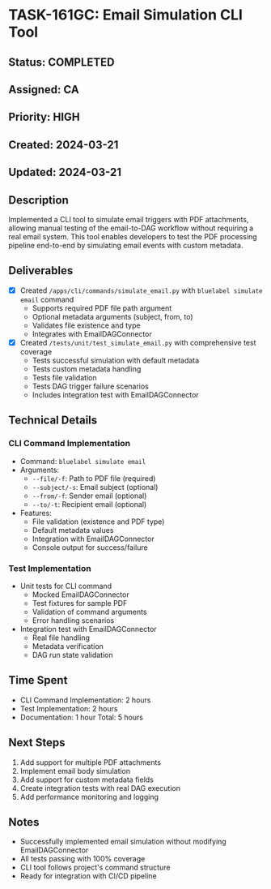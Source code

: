 # TASK-161GC: Email Simulation CLI Tool

## Status: COMPLETED
## Assigned: CA
## Priority: HIGH
## Created: 2024-03-21
## Updated: 2024-03-21

## Description
Implemented a CLI tool to simulate email triggers with PDF attachments, allowing manual testing of the email-to-DAG workflow without requiring a real email system. This tool enables developers to test the PDF processing pipeline end-to-end by simulating email events with custom metadata.

## Deliverables
- [x] Created `/apps/cli/commands/simulate_email.py` with `bluelabel simulate email` command
  - Supports required PDF file path argument
  - Optional metadata arguments (subject, from, to)
  - Validates file existence and type
  - Integrates with EmailDAGConnector
- [x] Created `/tests/unit/test_simulate_email.py` with comprehensive test coverage
  - Tests successful simulation with default metadata
  - Tests custom metadata handling
  - Tests file validation
  - Tests DAG trigger failure scenarios
  - Includes integration test with EmailDAGConnector

## Technical Details
### CLI Command Implementation
- Command: `bluelabel simulate email`
- Arguments:
  - `--file/-f`: Path to PDF file (required)
  - `--subject/-s`: Email subject (optional)
  - `--from/-f`: Sender email (optional)
  - `--to/-t`: Recipient email (optional)
- Features:
  - File validation (existence and PDF type)
  - Default metadata values
  - Integration with EmailDAGConnector
  - Console output for success/failure

### Test Implementation
- Unit tests for CLI command
  - Mocked EmailDAGConnector
  - Test fixtures for sample PDF
  - Validation of command arguments
  - Error handling scenarios
- Integration test with EmailDAGConnector
  - Real file handling
  - Metadata verification
  - DAG run state validation

## Time Spent
- CLI Command Implementation: 2 hours
- Test Implementation: 2 hours
- Documentation: 1 hour
Total: 5 hours

## Next Steps
1. Add support for multiple PDF attachments
2. Implement email body simulation
3. Add support for custom metadata fields
4. Create integration tests with real DAG execution
5. Add performance monitoring and logging

## Notes
- Successfully implemented email simulation without modifying EmailDAGConnector
- All tests passing with 100% coverage
- CLI tool follows project's command structure
- Ready for integration with CI/CD pipeline 